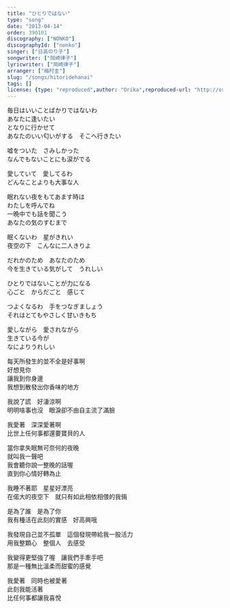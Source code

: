 ```yaml
---
title: "ひとりではない"
type: "song"
date: "2013-04-14"
order: 390101
discography: ["NONKO"]
discographyId: ["nonko"]
singer: ["日高のり子"]
songwriter: ["岡崎律子"]
lyricwriter: ["岡崎律子"]
arranger: ["梅村圭"]
slug: "/songs/hitoridehanai"
tags: []
license: {type: "reproduced",author: "Orika",reproduced-url: "http://orikamushi.myweb.hinet.net",reproduced-website: "織歌蟲"}
---
```


毎日はいいことばかりではないわ   
あなたに逢いたい   
となりに行かせて   
あなたのいい匂いがする　そこへ行きたい   
  
嘘をついた　さみしかった   
なんでもないことにも涙がでる   
  
愛していて　愛してるわ   
どんなことよりも大事な人   
  
眠れない夜をもてあます時は   
わたしを呼んでね   
一晩中でも話を聞こう   
あなたの気のすむまで   
  
眠くないわ　星がきれい   
夜空の下　こんなに二人きりよ   
  
だれかのため　あなたのため   
今を生きている気がして　うれしい   
  
ひとりではないことが力になる   
心ごと　からだごと　感じて   
  
つよくなるわ　手をつなぎましょう   
それはとてもやさしく甘いきもち   
  
愛しながら　愛されながら   
生きている今が   
なによりうれしい  
  
每天所發生的並不全是好事啊  
好想見你  
讓我到你身邊  
我想到散發出你香味的地方  
  
我說了謊　好淒涼啊  
明明啥事也沒　眼淚卻不由自主流了滿臉  
  
我愛著　深深愛著啊  
比世上任何事都還要寶貝的人  
  
當你拿失眠無可奈何的夜晚  
就叫我一聲吧   
我會聽你說一整晚的話喔  
直到你心情好轉為止  
  
我睡不著耶　星星好漂亮  
在偌大的夜空下　就只有如此相依相偎的我倆  
  
是為了誰　是為了你  
我有種活在此刻的實感　好高興哦  
  
我發現自己並不孤單　這個發現帶給我一股活力  
用我整顆心　整個人　去感受  
  
我變得更堅強了喔　讓我們手牽手吧  
那是一種無比溫柔而甜蜜的感覺  
  
我愛著　同時也被愛著  
此刻我能活著  
比任何事都讓我喜悅
